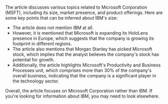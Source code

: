 The article discusses various topics related to Microsoft Corporation (MSFT), including its size, market presence, and product offerings. Here are some key points that can be inferred about IBM's size:

* The article does not mention IBM at all.
* However, it is mentioned that Microsoft is expanding its HoloLens presence in Europe, which suggests that the company is growing its footprint in different regions.
* The article also mentions that Morgan Stanley has picked Microsoft stock, which implies that the analyst believes the company's stock has potential for growth.
* Additionally, the article highlights Microsoft's Productivity and Business Processes unit, which comprises more than 30% of the company's overall business, indicating that the company is a significant player in the technology sector.

Overall, the article focuses on Microsoft Corporation rather than IBM. If you're looking for information about IBM, you may need to look elsewhere.